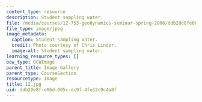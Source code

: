 ```yaml
---
content_type: resource
description: Student sampling water.
file: /media/courses/12-753-geodynamics-seminar-spring-2006/ddb20e8fe06d005cdc9f4fe32c9c4a8f_12.jpg
file_type: image/jpeg
image_metadata:
  caption: Student sampling water.
  credit: Photo courtesy of Chris Linder.
  image-alt: Student sampling water.
learning_resource_types: []
ocw_type: OCWImage
parent_title: Image Gallery
parent_type: CourseSection
resourcetype: Image
title: 12.jpg
uid: ddb20e8f-e06d-005c-dc9f-4fe32c9c4a8f
---
```

